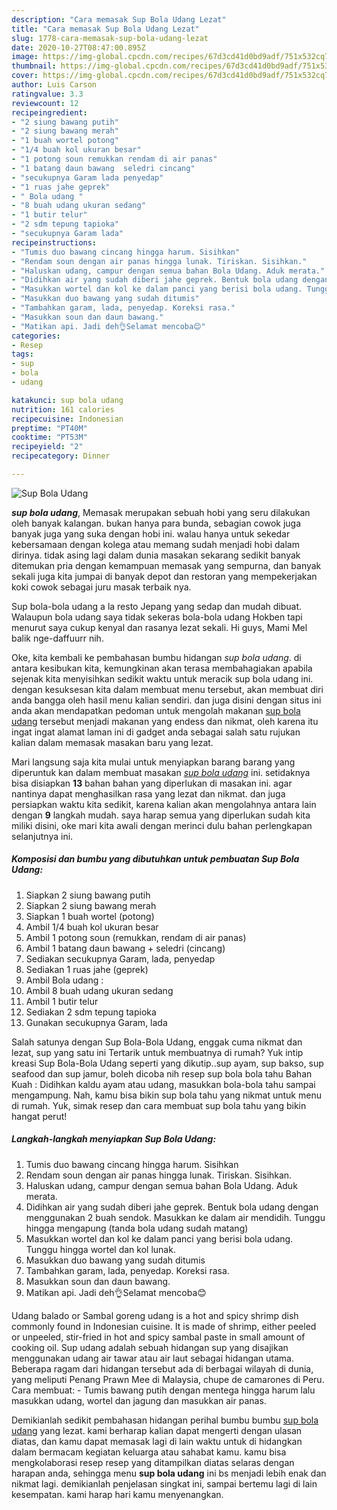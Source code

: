 ```yaml
---
description: "Cara memasak Sup Bola Udang Lezat"
title: "Cara memasak Sup Bola Udang Lezat"
slug: 1778-cara-memasak-sup-bola-udang-lezat
date: 2020-10-27T08:47:00.895Z
image: https://img-global.cpcdn.com/recipes/67d3cd41d0bd9adf/751x532cq70/sup-bola-udang-foto-resep-utama.jpg
thumbnail: https://img-global.cpcdn.com/recipes/67d3cd41d0bd9adf/751x532cq70/sup-bola-udang-foto-resep-utama.jpg
cover: https://img-global.cpcdn.com/recipes/67d3cd41d0bd9adf/751x532cq70/sup-bola-udang-foto-resep-utama.jpg
author: Luis Carson
ratingvalue: 3.3
reviewcount: 12
recipeingredient:
- "2 siung bawang putih"
- "2 siung bawang merah"
- "1 buah wortel potong"
- "1/4 buah kol ukuran besar"
- "1 potong soun remukkan rendam di air panas"
- "1 batang daun bawang  seledri cincang"
- "secukupnya Garam lada penyedap"
- "1 ruas jahe geprek"
- " Bola udang "
- "8 buah udang ukuran sedang"
- "1 butir telur"
- "2 sdm tepung tapioka"
- "secukupnya Garam lada"
recipeinstructions:
- "Tumis duo bawang cincang hingga harum. Sisihkan"
- "Rendam soun dengan air panas hingga lunak. Tiriskan. Sisihkan."
- "Haluskan udang, campur dengan semua bahan Bola Udang. Aduk merata."
- "Didihkan air yang sudah diberi jahe geprek. Bentuk bola udang dengan menggunakan 2 buah sendok. Masukkan ke dalam air mendidih. Tunggu hingga mengapung (tanda bola udang sudah matang)"
- "Masukkan wortel dan kol ke dalam panci yang berisi bola udang. Tunggu hingga wortel dan kol lunak."
- "Masukkan duo bawang yang sudah ditumis"
- "Tambahkan garam, lada, penyedap. Koreksi rasa."
- "Masukkan soun dan daun bawang."
- "Matikan api. Jadi deh👌Selamat mencoba😊"
categories:
- Resep
tags:
- sup
- bola
- udang

katakunci: sup bola udang 
nutrition: 161 calories
recipecuisine: Indonesian
preptime: "PT40M"
cooktime: "PT53M"
recipeyield: "2"
recipecategory: Dinner

---
```



![Sup Bola Udang](https://img-global.cpcdn.com/recipes/67d3cd41d0bd9adf/751x532cq70/sup-bola-udang-foto-resep-utama.jpg)

<b><i>sup bola udang</i></b>, Memasak merupakan sebuah hobi yang seru dilakukan oleh banyak kalangan. bukan hanya para bunda, sebagian cowok juga banyak juga yang suka dengan hobi ini. walau hanya untuk sekedar kebersamaan dengan kolega atau memang sudah menjadi hobi dalam dirinya. tidak asing lagi dalam dunia masakan sekarang sedikit banyak ditemukan pria dengan kemampuan memasak yang sempurna, dan banyak sekali juga kita jumpai di banyak depot dan restoran yang mempekerjakan koki cowok sebagai juru masak terbaik nya.

Sup bola-bola udang a la resto Jepang yang sedap dan mudah dibuat. Walaupun bola udang saya tidak sekeras bola-bola udang Hokben tapi menurut saya cukup kenyal dan rasanya lezat sekali. Hi guys, Mami Mel balik nge-daffuurr nih.

Oke, kita kembali ke pembahasan bumbu hidangan <i>sup bola udang</i>. di antara kesibukan kita, kemungkinan akan terasa membahagiakan apabila sejenak kita menyisihkan sedikit waktu untuk meracik sup bola udang ini. dengan kesuksesan kita dalam membuat menu tersebut, akan membuat diri anda bangga oleh hasil menu kalian sendiri. dan juga disini dengan situs ini anda akan mendapatkan pedoman untuk mengolah makanan <u>sup bola udang</u> tersebut menjadi makanan yang endess dan nikmat, oleh karena itu ingat ingat alamat laman ini di gadget anda sebagai salah satu rujukan kalian dalam memasak masakan baru yang lezat.


Mari langsung saja kita mulai untuk menyiapkan barang barang yang diperuntuk kan dalam membuat masakan <u><i>sup bola udang</i></u> ini. setidaknya bisa disiapkan <b>13</b> bahan bahan yang diperlukan di masakan ini. agar nantinya dapat menghasilkan rasa yang lezat dan nikmat. dan juga persiapkan waktu kita sedikit, karena kalian akan mengolahnya antara lain dengan <b>9</b> langkah mudah. saya harap semua yang diperlukan sudah kita miliki disini, oke mari kita awali dengan merinci dulu bahan perlengkapan selanjutnya ini.

<!--inarticleads1-->

##### Komposisi dan bumbu yang dibutuhkan untuk pembuatan Sup Bola Udang:

1. Siapkan 2 siung bawang putih
1. Siapkan 2 siung bawang merah
1. Siapkan 1 buah wortel (potong)
1. Ambil 1/4 buah kol ukuran besar
1. Ambil 1 potong soun (remukkan, rendam di air panas)
1. Ambil 1 batang daun bawang + seledri (cincang)
1. Sediakan secukupnya Garam, lada, penyedap
1. Sediakan 1 ruas jahe (geprek)
1. Ambil  Bola udang :
1. Ambil 8 buah udang ukuran sedang
1. Ambil 1 butir telur
1. Sediakan 2 sdm tepung tapioka
1. Gunakan secukupnya Garam, lada


Salah satunya dengan Sup Bola-Bola Udang, enggak cuma nikmat dan lezat, sup yang satu ini Tertarik untuk membuatnya di rumah? Yuk intip kreasi Sup Bola-Bola Udang seperti yang dikutip..sup ayam, sup bakso, sup seafood dan sup jamur, boleh dicoba nih resep sup bola bola tahu Bahan Kuah : Didihkan kaldu ayam atau udang, masukkan bola-bola tahu sampai mengampung. Nah, kamu bisa bikin sup bola tahu yang nikmat untuk menu di rumah. Yuk, simak resep dan cara membuat sup bola tahu yang bikin hangat perut! 

<!--inarticleads2-->

##### Langkah-langkah menyiapkan Sup Bola Udang:

1. Tumis duo bawang cincang hingga harum. Sisihkan
1. Rendam soun dengan air panas hingga lunak. Tiriskan. Sisihkan.
1. Haluskan udang, campur dengan semua bahan Bola Udang. Aduk merata.
1. Didihkan air yang sudah diberi jahe geprek. Bentuk bola udang dengan menggunakan 2 buah sendok. Masukkan ke dalam air mendidih. Tunggu hingga mengapung (tanda bola udang sudah matang)
1. Masukkan wortel dan kol ke dalam panci yang berisi bola udang. Tunggu hingga wortel dan kol lunak.
1. Masukkan duo bawang yang sudah ditumis
1. Tambahkan garam, lada, penyedap. Koreksi rasa.
1. Masukkan soun dan daun bawang.
1. Matikan api. Jadi deh👌Selamat mencoba😊


Udang balado or Sambal goreng udang is a hot and spicy shrimp dish commonly found in Indonesian cuisine. It is made of shrimp, either peeled or unpeeled, stir-fried in hot and spicy sambal paste in small amount of cooking oil. Sup udang adalah sebuah hidangan sup yang disajikan menggunakan udang air tawar atau air laut sebagai hidangan utama. Beberapa ragam dari hidangan tersebut ada di berbagai wilayah di dunia, yang meliputi Penang Prawn Mee di Malaysia, chupe de camarones di Peru. Cara membuat: - Tumis bawang putih dengan mentega hingga harum lalu masukkan udang, wortel dan jagung dan masukkan air panas. 

Demikianlah sedikit pembahasan hidangan perihal bumbu bumbu <u>sup bola udang</u> yang lezat. kami berharap kalian dapat mengerti dengan ulasan diatas, dan kamu dapat memasak lagi di lain waktu untuk di hidangkan dalam bermacam kegiatan keluarga atau sahabat kamu. kamu bisa mengkolaborasi resep resep yang ditampilkan diatas selaras dengan harapan anda, sehingga menu <b>sup bola udang</b> ini bs menjadi lebih enak dan nikmat lagi. demikianlah penjelasan singkat ini, sampai bertemu lagi di lain kesempatan. kami harap hari kamu menyenangkan.
